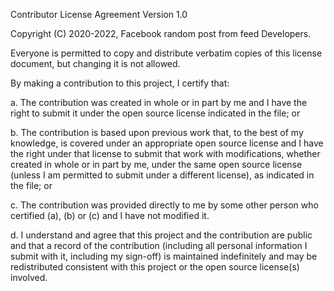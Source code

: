 Contributor License Agreement Version 1.0

Copyright (C) 2020-2022, Facebook random post from feed Developers.

Everyone is permitted to copy and distribute verbatim copies of this license document, but changing it is not allowed.

By making a contribution to this project, I certify that:

a. The contribution was created in whole or in part by me and I have the right to submit it under the open source license indicated in the file; or

b. The contribution is based upon previous work that, to the best of my knowledge, is covered under an appropriate open source license and I have the right under that license to submit that work with modifications, whether created in whole or in part by me, under the same open source license (unless I am permitted to submit under a different license), as indicated in the file; or

c. The contribution was provided directly to me by some other person who certified (a), (b) or (c) and I have not modified it.

d. I understand and agree that this project and the contribution are public and that a record of the contribution (including all personal information I submit with it, including my sign-off) is maintained indefinitely and may be redistributed consistent with this project or the open source license(s) involved.

